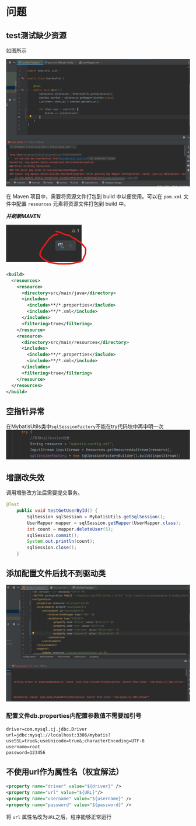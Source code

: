 # 问题

## test测试缺少资源

如图所示

![image.png](https://raw.githubusercontent.com/8uzzlightyear/Image-host/main/images/20230603171106.png)

在 Maven 项目中，需要将资源文件打包到 build 中以便使用。可以在 `pom.xml` 文件中配置 `resources` 元素将资源文件打包到 build 中。

***并刷新MAVEN***

![image.png](https://raw.githubusercontent.com/8uzzlightyear/Image-host/main/images/20230603171448.png)


```XML
<build>
  <resources>
    <resource>
      <directory>src/main/java</directory>
      <includes>
        <include>**/*.properties</include>
        <include>**/*.xml</include>
      </includes>
      <filtering>true</filtering>
    </resource>
    <resource>
      <directory>src/main/resources</directory>
      <includes>
        <include>**/*.properties</include>
        <include>**/*.xml</include>
      </includes>
      <filtering>true</filtering>
    </resource>
  </resources>
</build>
```

## 空指针异常

在MybatisUtils类中`sqlSessionFactory`不能在try代码块中再申明一次
![image.png](https://raw.githubusercontent.com/8uzzlightyear/Image-host/main/images/20230603171746.png)

## 增删改失效

调用增删改方法后需要提交事务。

```Java  
@Test
    public void testGetUserById() {
        SqlSession sqlSession = MybatisUtils.getSqlSession();
        UserMapper mapper = sqlSession.getMapper(UserMapper.class);
        int count = mapper.deleteUser(5);
        sqlSession.commit();
        System.out.println(count);
        sqlSession.close();
    }
```

## 添加配置文件后找不到驱动类

![image.png](https://raw.githubusercontent.com/8uzzlightyear/Image-host/main/images/20230604165614.png)

### 配置文件db.properties内配置参数值不需要加引号
```properties
driver=com.mysql.cj.jdbc.Driver  
url=jdbc:mysql://localhost:3306/mybatis?useSSL=true&;useUnicode=true&;characterEncoding=UTF-8  
username=root  
password=123456
```

## 不使用url作为属性名（权宜解法）

```XML
<property name="driver" value="${driver}" />  
<property name="url" value="${URL}"/>  
<property name="username" value="${username}" />  
<property name="password" value="${password}" />
```

将 `url` 属性名改为`URL`之后，程序能够正常运行